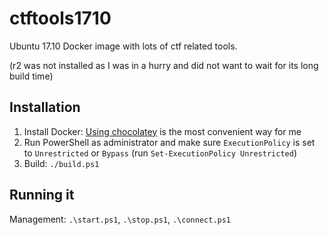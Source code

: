 # ctftools1710
Ubuntu 17.10 Docker image with lots of ctf related tools.

(r2 was not installed as I was in a hurry and did not want to wait for its long build time)

## Installation
1. Install Docker: [Using chocolatey](https://stefanscherer.github.io/get-started-with-docker-on-windows-using-chocolatey/) is the most convenient way for me 
2. Run PowerShell as administrator and make sure `ExecutionPolicy` is set to `Unrestricted` or `Bypass` (run `Set-ExecutionPolicy Unrestricted`)
3. Build: `./build.ps1`

## Running it
Management: `.\start.ps1`, `.\stop.ps1`, `.\connect.ps1`
